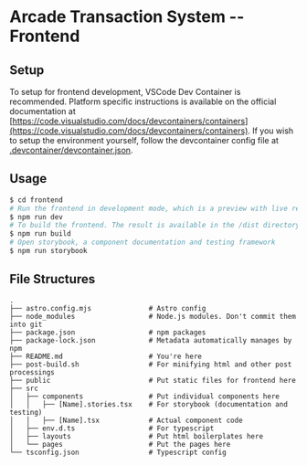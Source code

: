 # Arcade Transaction System -- Frontend

## Setup

To setup for frontend development, VSCode Dev Container is recommended. Platform specific instructions is available on the official documentation at [https://code.visualstudio.com/docs/devcontainers/containers](https://code.visualstudio.com/docs/devcontainers/containers). If you wish to setup the environment yourself, follow the devcontainer config file at [.devcontainer/devcontainer.json](.devcontainer/devcontainer.json).

## Usage

```sh
$ cd frontend
# Run the frontend in development mode, which is a preview with live reload.
$ npm run dev
# To build the frontend. The result is available in the /dist directory
$ npm run build
# Open storybook, a component documentation and testing framework
$ npm run storybook
```

## File Structures

```
.
├── astro.config.mjs              # Astro config
├── node_modules                  # Node.js modules. Don't commit them into git
├── package.json                  # npm packages
├── package-lock.json             # Metadata automatically manages by npm
├── README.md                     # You're here
├── post-build.sh                 # For minifying html and other post processings
├── public                        # Put static files for frontend here
├── src					
│   ├── components                # Put individual components here
│   │   ├── [Name].stories.tsx    # For storybook (documentation and testing)
│   │   ├── [Name].tsx            # Actual component code
│   ├── env.d.ts                  # For typescript
│   ├── layouts                   # Put html boilerplates here
│   └── pages                     # Put the pages here
└── tsconfig.json                 # Typescript config
```
